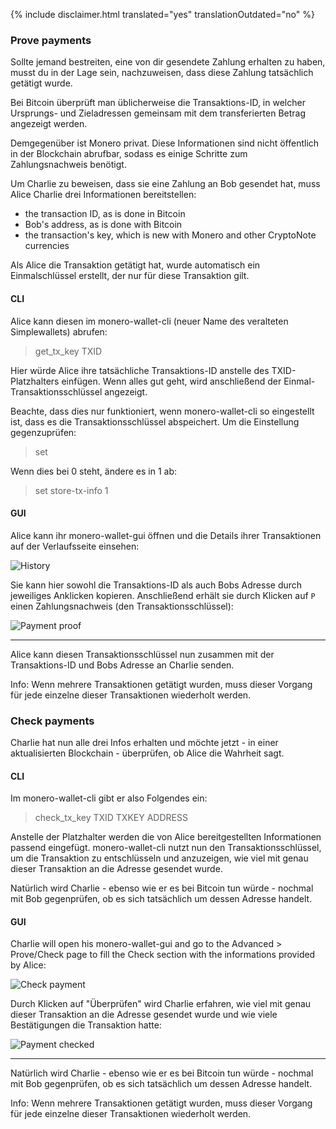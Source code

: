 {% include disclaimer.html translated="yes" translationOutdated="no" %}

### Prove payments

Sollte jemand bestreiten, eine von dir gesendete Zahlung erhalten zu haben,
musst du in der Lage sein, nachzuweisen, dass diese Zahlung tatsächlich
getätigt wurde.

Bei Bitcoin überprüft man üblicherweise die Transaktions-ID, in welcher
Ursprungs- und Zieladressen gemeinsam mit dem transferierten Betrag
angezeigt werden.

Demgegenüber ist Monero privat. Diese Informationen sind nicht öffentlich in
der Blockchain abrufbar, sodass es einige Schritte zum Zahlungsnachweis
benötigt.

Um Charlie zu beweisen, dass sie eine Zahlung an Bob gesendet hat, muss
Alice Charlie drei Informationen bereitstellen:

- the transaction ID, as is done in Bitcoin
- Bob's address, as is done with Bitcoin
- the transaction's key, which is new with Monero and other CryptoNote
  currencies

Als Alice die Transaktion getätigt hat, wurde automatisch ein
Einmalschlüssel erstellt, der nur für diese Transaktion gilt.

#### CLI

Alice kann diesen im monero-wallet-cli (neuer Name des veralteten
Simplewallets) abrufen:

> get_tx_key TXID

Hier würde Alice ihre tatsächliche Transaktions-ID anstelle des
TXID-Platzhalters einfügen. Wenn alles gut geht, wird anschließend der
Einmal-Transaktionsschlüssel angezeigt.

Beachte, dass dies nur funktioniert, wenn monero-wallet-cli so eingestellt
ist, dass es die Transaktionsschlüssel abspeichert. Um die Einstellung
gegenzuprüfen:

> set

Wenn dies bei 0 steht, ändere es in 1 ab:

> set store-tx-info 1

#### GUI

Alice kann ihr monero-wallet-gui öffnen und die Details ihrer Transaktionen
auf der Verlaufsseite einsehen:

![History](/img/resources/user-guides/en/prove-payment/history.png)

Sie kann hier sowohl die Transaktions-ID als auch Bobs Adresse durch
jeweiliges Anklicken kopieren.  Anschließend erhält sie durch Klicken auf
`P` einen Zahlungsnachweis (den Transaktionsschlüssel):

![Payment
proof](/img/resources/user-guides/en/prove-payment/payment-proof.png)


---

Alice kann diesen Transaktionsschlüssel nun zusammen mit der Transaktions-ID
und Bobs Adresse an Charlie senden.

Info: Wenn mehrere Transaktionen getätigt wurden, muss dieser Vorgang für
jede einzelne dieser Transaktionen wiederholt werden.

### Check payments

Charlie hat nun alle drei Infos erhalten und möchte jetzt - in einer
aktualisierten Blockchain - überprüfen, ob Alice die Wahrheit sagt.

#### CLI

Im monero-wallet-cli gibt er also Folgendes ein:

> check_tx_key TXID TXKEY ADDRESS

Anstelle der Platzhalter werden die von Alice bereitgestellten Informationen
passend eingefügt. monero-wallet-cli nutzt nun den Transaktionsschlüssel, um
die Transaktion zu entschlüsseln und anzuzeigen, wie viel mit genau dieser
Transaktion an die Adresse gesendet wurde.

Natürlich wird Charlie - ebenso wie er es bei Bitcoin tun würde - nochmal
mit Bob gegenprüfen, ob es sich tatsächlich um dessen Adresse handelt.

#### GUI

Charlie will open his monero-wallet-gui and go to the Advanced > Prove/Check page to fill the Check section with the informations provided by Alice:

![Check
payment](/img/resources/user-guides/en/prove-payment/check-payment.png)

Durch Klicken auf "Überprüfen" wird Charlie erfahren, wie viel mit genau
dieser Transaktion an die Adresse gesendet wurde und wie viele Bestätigungen
die Transaktion hatte:

![Payment
checked](/img/resources/user-guides/en/prove-payment/payment-checked.png)


---

Natürlich wird Charlie - ebenso wie er es bei Bitcoin tun würde - nochmal
mit Bob gegenprüfen, ob es sich tatsächlich um dessen Adresse handelt.

Info: Wenn mehrere Transaktionen getätigt wurden, muss dieser Vorgang für
jede einzelne dieser Transaktionen wiederholt werden.
